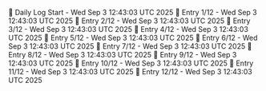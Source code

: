 📅 Daily Log Start - Wed Sep  3 12:43:03 UTC 2025
📌 Entry 1/12 - Wed Sep  3 12:43:03 UTC 2025
📌 Entry 2/12 - Wed Sep  3 12:43:03 UTC 2025
📌 Entry 3/12 - Wed Sep  3 12:43:03 UTC 2025
📌 Entry 4/12 - Wed Sep  3 12:43:03 UTC 2025
📌 Entry 5/12 - Wed Sep  3 12:43:03 UTC 2025
📌 Entry 6/12 - Wed Sep  3 12:43:03 UTC 2025
📌 Entry 7/12 - Wed Sep  3 12:43:03 UTC 2025
📌 Entry 8/12 - Wed Sep  3 12:43:03 UTC 2025
📌 Entry 9/12 - Wed Sep  3 12:43:03 UTC 2025
📌 Entry 10/12 - Wed Sep  3 12:43:03 UTC 2025
📌 Entry 11/12 - Wed Sep  3 12:43:03 UTC 2025
📌 Entry 12/12 - Wed Sep  3 12:43:03 UTC 2025
